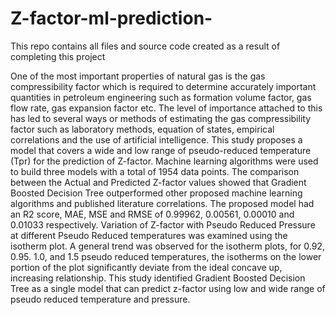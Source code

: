 # Z-factor-ml-prediction-
This repo contains all files and source code created as a result of completing this project

One of the most important properties of natural gas is the gas compressibility factor which is required to determine accurately important quantities in petroleum engineering such as formation volume factor, gas flow rate, gas expansion factor etc. The level of importance attached to this has led to several ways or methods of estimating the gas compressibility factor such as laboratory methods, equation of states, empirical correlations and the use of artificial intelligence. This study proposes a model that covers a wide and low range of pseudo-reduced temperature (Tpr) for the prediction of Z-factor. Machine learning algorithms were used to build three models with a total of 1954 data points. The comparison between the Actual and Predicted Z-factor values showed that Gradient Boosted Decision Tree outperformed other proposed machine learning algorithms and published literature correlations. The proposed model had an R2 score, MAE, MSE and RMSE of 0.99962, 0.00561, 0.00010 and 0.01033 respectively. Variation of Z-factor with Pseudo Reduced Pressure at different Pseudo Reduced temperatures was examined using the isotherm plot. A general trend was observed for the isotherm plots, for 0.92, 0.95. 1.0, and 1.5 pseudo reduced temperatures, the isotherms on the lower portion of the plot significantly deviate from the ideal concave up, increasing relationship. This study identified Gradient Boosted Decision Tree as a single model that can predict z-factor using low and wide range of pseudo reduced temperature and pressure.

